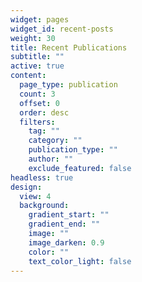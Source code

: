 ```yaml
---
widget: pages
widget_id: recent-posts
weight: 30
title: Recent Publications
subtitle: ""
active: true
content:
  page_type: publication
  count: 3
  offset: 0
  order: desc
  filters:
    tag: ""
    category: ""
    publication_type: ""
    author: ""
    exclude_featured: false
headless: true
design:
  view: 4
  background:
    gradient_start: ""
    gradient_end: ""
    image: ""
    image_darken: 0.9
    color: ""
    text_color_light: false
---
```


<!-- {{% callout note %}}
Quickly discover relevant content by [filtering publications](./publication/).
{{% /callout %}} -->
